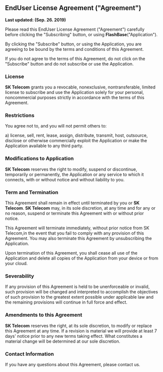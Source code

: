 ## EndUser License Agreement ("Agreement")

**Last updated: (Sep. 26. 2019)**

Please read this EndUser License Agreement ("Agreement") carefully before clicking the "Subscribing" button, or using **FlashBase​**("Application").

By clicking the "Subscribe" button, or using the Application, you are agreeing to be bound by the terms and conditions of this Agreement.

If you do not agree to the terms of this Agreement, do not click on the "Subscribe" button and do not subscribe or use the Application.

### License

**SK Telecom** ​grants you a revocable, nonexclusive, nontransferable, limited license to subscribe and use the Application solely for your personal, noncommercial purposes strictly in accordance with the terms of this Agreement.

### Restrictions

You agree not to, and you will not permit others to:

a) license, sell, rent, lease, assign, distribute, transmit, host, outsource, disclose or otherwise commercially exploit the Application or make the Application available to any third party.
 
### Modifications to Application

**SK Telecom** ​reserves the right to modify, suspend or discontinue, temporarily or permanently, the Application or any service to which it connects, with or without notice and without liability to you.
   
### Term and Termination

 This Agreement shall remain in effect until terminated by you or **SK Telecom**.​ **SK Telecom** ​may, in its sole discretion, at any time and for any or no reason, suspend or terminate this Agreement with or without prior notice.

This Agreement will terminate immediately, without prior notice from SK Telecom,​in the event that you fail to comply with any provision of this Agreement. You may also terminate this Agreement by unsubscribing the Application.

Upon termination of this Agreement, you shall cease all use of the Application and delete all copies of the Application from your device or from your cloud.

### Severability

If any provision of this Agreement is held to be unenforceable or invalid, such provision will be changed and interpreted to accomplish the objectives of such provision to the greatest extent possible under applicable law and the remaining provisions will continue in full force and effect.

### Amendments to this Agreement

**SK Telecom** ​reserves the right, at its sole discretion, to modify or replace this Agreement at any time. If a revision is material we will provide at least 7 days' notice prior to any new terms taking effect. What constitutes a material change will be determined at our sole discretion.

### Contact Information

If you have any questions about this Agreement, please contact us.
